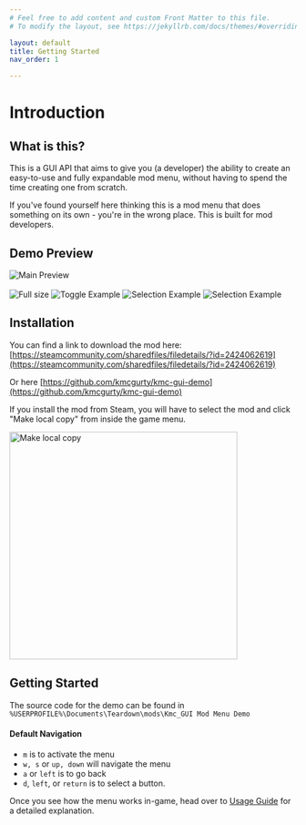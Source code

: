 ```yaml
---
# Feel free to add content and custom Front Matter to this file.
# To modify the layout, see https://jekyllrb.com/docs/themes/#overriding-theme-defaults

layout: default
title: Getting Started
nav_order: 1

---
```


# Introduction

## What is this?

This is a GUI API that aims to give you (a developer) the ability to create an easy-to-use and fully expandable mod menu, without having to spend the time creating one from scratch.

If you've found yourself here thinking this is a mod menu that does something on its own - you're in the wrong place. This is built for mod developers.

## Demo Preview

<img class="main-image align-top" src="https://i.imgur.com/mjgohMO.jpeg" alt="Main Preview"/>
<br>
<br>
<img class="align-top" src="https://i.imgur.com/Geja7ks.png" alt="Full size"/>
<img class="align-top" src="https://i.imgur.com/BU7unmS.png" alt="Toggle Example"/>
<img class="align-top" src="https://i.imgur.com/frZzlyz.png" alt="Selection Example"/>
<img class="align-top" src="https://i.imgur.com/jBZYMVO.png" alt="Selection Example"/>

## Installation

You can find a link to download the mod here: [https://steamcommunity.com/sharedfiles/filedetails/?id=2424062619](https://steamcommunity.com/sharedfiles/filedetails/?id=2424062619)

Or here [https://github.com/kmcgurty/kmc-gui-demo](https://github.com/kmcgurty/kmc-gui-demo)

If you install the mod from Steam, you will have to select the mod and click "Make local copy" from inside the game menu.

<img class="align-top" src="https://i.imgur.com/LTwUbcT.png" alt="Make local copy" width="400px"/>

## Getting Started

The source code for the demo can be found in `%USERPROFILE%\Documents\Teardown\mods\Kmc_GUI Mod Menu Demo`

#### Default Navigation

- `m` is to activate the menu
- `w, s` or `up, down` will navigate the menu
- `a` or `left` is to go back
- `d`, `left`, or `return` is to select a button.

Once you see how the menu works in-game, head over to [Usage Guide](usage-guide) for a detailed explanation.